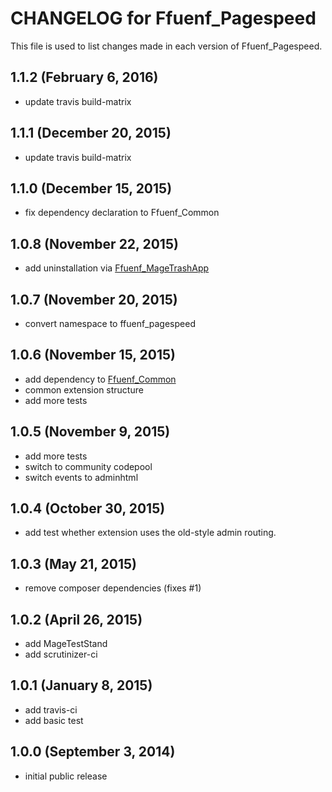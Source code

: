 # CHANGELOG for Ffuenf_Pagespeed

This file is used to list changes made in each version of Ffuenf_Pagespeed.

## 1.1.2 (February 6, 2016)

* update travis build-matrix

## 1.1.1 (December 20, 2015)

* update travis build-matrix

## 1.1.0 (December 15, 2015)

* fix dependency declaration to Ffuenf_Common

## 1.0.8 (November 22, 2015)

* add uninstallation via [Ffuenf_MageTrashApp](https://github.com/ffuenf/Ffuenf_MageTrashApp)

## 1.0.7 (November 20, 2015)

* convert namespace to ffuenf_pagespeed

## 1.0.6 (November 15, 2015)

* add dependency to [Ffuenf_Common](https://github.com/ffuenf/Ffuenf_Common)
* common extension structure
* add more tests

## 1.0.5 (November 9, 2015)

* add more tests
* switch to community codepool
* switch events to adminhtml

## 1.0.4 (October 30, 2015)

* add test whether extension uses the old-style admin routing.

## 1.0.3 (May 21, 2015)

* remove composer dependencies (fixes #1)

## 1.0.2 (April 26, 2015)

* add MageTestStand
* add scrutinizer-ci

## 1.0.1 (January 8, 2015)

* add travis-ci
* add basic test

## 1.0.0 (September 3, 2014)

* initial public release
